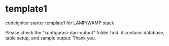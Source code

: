 # template1
codeigniter starter template1 for LAMP/WAMP stack

Please check the "konfigurasi-dan-output" folder first. it contains database, table setup, and sample output. Thank you.
